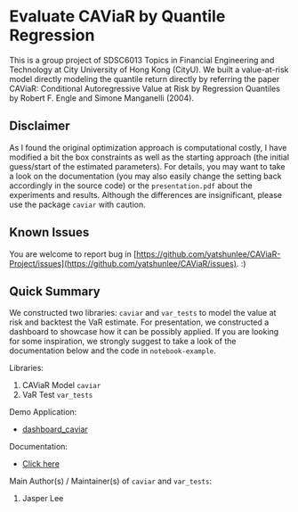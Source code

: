 # Evaluate CAViaR by Quantile Regression
This is a group project of SDSC6013 Topics in Financial Engineering and Technology at City University of Hong Kong (CityU). We built a value-at-risk model directly modeling the quantile return directly by referring the paper CAViaR: Conditional Autoregressive Value at Risk by Regression Quantiles by Robert F. Engle and Simone Manganelli (2004).

## Disclaimer
As I found the original optimization approach is computational costly, I have modified a bit the box constraints as well as the starting approach (the initial guess/start of the estimated parameters). For details, you may want to take a look on the documentation (you may also easily change the setting back accordingly in the source code) or the `presentation.pdf` about the experiments and results. Although the differences are insignificant, please use the package `caviar` with caution.

## Known Issues
You are welcome to report bug in [https://github.com/yatshunlee/CAViaR-Project/issues](https://github.com/yatshunlee/CAViaR/issues). :)

## Quick Summary
We constructed two libraries: `caviar` and `var_tests` to model the value at risk and backtest the VaR estimate. For presentation, we constructed a dashboard to showcase how it can be possibly applied. If you are looking for some inspiration, we strongly suggest to take a look of the documentation below and the code in `notebook-example`.

Libraries:
1. CAViaR Model `caviar`
2. VaR Test `var_tests`

Demo Application:
- [dashboard_caviar](https://youtu.be/1NhIeDSbeXE)

Documentation:
- [Click here](./doc/README.md)

Main Author(s) / Maintainer(s) of `caviar` and `var_tests`:
1. Jasper Lee

